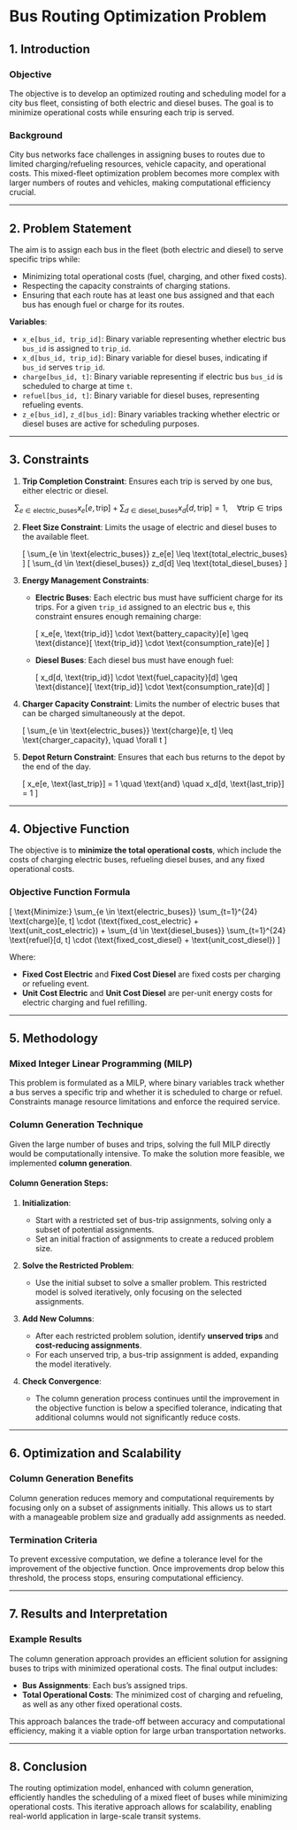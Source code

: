 # Bus Routing Optimization Problem

## 1. Introduction

### Objective
The objective is to develop an optimized routing and scheduling model for a city bus fleet, consisting of both electric and diesel buses. The goal is to minimize operational costs while ensuring each trip is served.

### Background
City bus networks face challenges in assigning buses to routes due to limited charging/refueling resources, vehicle capacity, and operational costs. This mixed-fleet optimization problem becomes more complex with larger numbers of routes and vehicles, making computational efficiency crucial.

---

## 2. Problem Statement

The aim is to assign each bus in the fleet (both electric and diesel) to serve specific trips while:
- Minimizing total operational costs (fuel, charging, and other fixed costs).
- Respecting the capacity constraints of charging stations.
- Ensuring that each route has at least one bus assigned and that each bus has enough fuel or charge for its routes.

**Variables**:
- `x_e[bus_id, trip_id]`: Binary variable representing whether electric bus `bus_id` is assigned to `trip_id`.
- `x_d[bus_id, trip_id]`: Binary variable for diesel buses, indicating if `bus_id` serves `trip_id`.
- `charge[bus_id, t]`: Binary variable representing if electric bus `bus_id` is scheduled to charge at time `t`.
- `refuel[bus_id, t]`: Binary variable for diesel buses, representing refueling events.
- `z_e[bus_id]`, `z_d[bus_id]`: Binary variables tracking whether electric or diesel buses are active for scheduling purposes.

---

## 3. Constraints

1. **Trip Completion Constraint**: Ensures each trip is served by one bus, either electric or diesel.

  $$ \sum_{e \in \text{electric\_buses}} x_e[e, \text{trip}] + \sum_{d \in \text{diesel\_buses}} x_d[d, \text{trip}] = 1, \quad \forall \text{trip} \in \text{trips} $$

2. **Fleet Size Constraint**: Limits the usage of electric and diesel buses to the available fleet.

   \[
   \sum_{e \in \text{electric\_buses}} z_e[e] \leq \text{total\_electric\_buses}
   \]
   \[
   \sum_{d \in \text{diesel\_buses}} z_d[d] \leq \text{total\_diesel\_buses}
   \]

3. **Energy Management Constraints**:
   - **Electric Buses**: Each electric bus must have sufficient charge for its trips. For a given `trip_id` assigned to an electric bus `e`, this constraint ensures enough remaining charge:

     \[
     x_e[e, \text{trip\_id}] \cdot \text{battery\_capacity}[e] \geq \text{distance}[ \text{trip\_id}] \cdot \text{consumption\_rate}[e]
     \]

   - **Diesel Buses**: Each diesel bus must have enough fuel:

     \[
     x_d[d, \text{trip\_id}] \cdot \text{fuel\_capacity}[d] \geq \text{distance}[ \text{trip\_id}] \cdot \text{consumption\_rate}[d]
     \]

4. **Charger Capacity Constraint**: Limits the number of electric buses that can be charged simultaneously at the depot.

   \[
   \sum_{e \in \text{electric\_buses}} \text{charge}[e, t] \leq \text{charger\_capacity}, \quad \forall t
   \]

5. **Depot Return Constraint**: Ensures that each bus returns to the depot by the end of the day.

   \[
   x_e[e, \text{last\_trip}] = 1 \quad \text{and} \quad x_d[d, \text{last\_trip}] = 1
   \]

---

## 4. Objective Function

The objective is to **minimize the total operational costs**, which include the costs of charging electric buses, refueling diesel buses, and any fixed operational costs.

### Objective Function Formula

\[
\text{Minimize:} \sum_{e \in \text{electric\_buses}} \sum_{t=1}^{24} \text{charge}[e, t] \cdot (\text{fixed\_cost\_electric} + \text{unit\_cost\_electric}) + \sum_{d \in \text{diesel\_buses}} \sum_{t=1}^{24} \text{refuel}[d, t] \cdot (\text{fixed\_cost\_diesel} + \text{unit\_cost\_diesel})
\]

Where:
- **Fixed Cost Electric** and **Fixed Cost Diesel** are fixed costs per charging or refueling event.
- **Unit Cost Electric** and **Unit Cost Diesel** are per-unit energy costs for electric charging and fuel refilling.

---

## 5. Methodology

### Mixed Integer Linear Programming (MILP)
This problem is formulated as a MILP, where binary variables track whether a bus serves a specific trip and whether it is scheduled to charge or refuel. Constraints manage resource limitations and enforce the required service.

### Column Generation Technique
Given the large number of buses and trips, solving the full MILP directly would be computationally intensive. To make the solution more feasible, we implemented **column generation**.

#### Column Generation Steps:
1. **Initialization**:
   - Start with a restricted set of bus-trip assignments, solving only a subset of potential assignments.
   - Set an initial fraction of assignments to create a reduced problem size.

2. **Solve the Restricted Problem**:
   - Use the initial subset to solve a smaller problem. This restricted model is solved iteratively, only focusing on the selected assignments.

3. **Add New Columns**:
   - After each restricted problem solution, identify **unserved trips** and **cost-reducing assignments**.
   - For each unserved trip, a bus-trip assignment is added, expanding the model iteratively.

4. **Check Convergence**:
   - The column generation process continues until the improvement in the objective function is below a specified tolerance, indicating that additional columns would not significantly reduce costs.

---

## 6. Optimization and Scalability

### Column Generation Benefits
Column generation reduces memory and computational requirements by focusing only on a subset of assignments initially. This allows us to start with a manageable problem size and gradually add assignments as needed.

### Termination Criteria
To prevent excessive computation, we define a tolerance level for the improvement of the objective function. Once improvements drop below this threshold, the process stops, ensuring computational efficiency.

---

## 7. Results and Interpretation

### Example Results
The column generation approach provides an efficient solution for assigning buses to trips with minimized operational costs. The final output includes:
- **Bus Assignments**: Each bus’s assigned trips.
- **Total Operational Costs**: The minimized cost of charging and refueling, as well as any other fixed operational costs.

This approach balances the trade-off between accuracy and computational efficiency, making it a viable option for large urban transportation networks.

---

## 8. Conclusion

The routing optimization model, enhanced with column generation, efficiently handles the scheduling of a mixed fleet of buses while minimizing operational costs. This iterative approach allows for scalability, enabling real-world application in large-scale transit systems.
